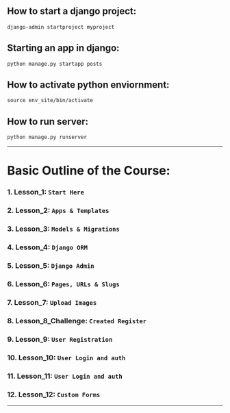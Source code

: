 
## How to start a django project:

```
django-admin startproject myproject
```

## Starting an app in django:
```
python manage.py startapp posts
```

## How to activate python enviornment:
```
source env_site/bin/activate  
```

## How to run server:
```
python manage.py runserver
```
---
# Basic Outline of the Course:

### 1. Lesson_1: `Start Here`
### 2. Lesson_2: `Apps & Templates`
### 3. Lesson_3: `Models & Migrations`
### 4. Lesson_4: `Django ORM`
### 5. Lesson_5: `Django Admin`
### 6. Lesson_6: `Pages, URLs & Slugs`
### 7. Lesson_7: `Upload Images`
### 8. Lesson_8_Challenge: `Created Register`
### 9. Lesson_9: `User Registration`
### 10. Lesson_10: `User Login and auth`
### 11. Lesson_11: `User Login and auth`
### 12. Lesson_12: `Custom Forms`
---
